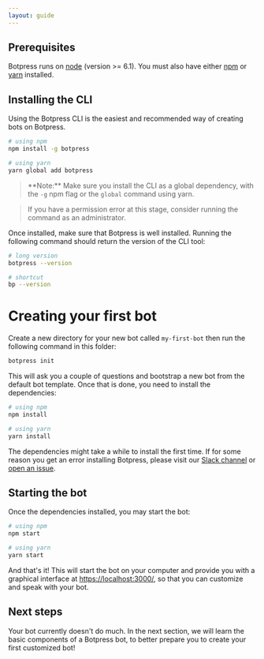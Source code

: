 ```yaml
---
layout: guide
---
```


## Prerequisites <a class="toc" id="prerequisites" href="#prerequisites"></a>

Botpress runs on [node](https://nodejs.org) (version >= 6.1). You must also have either [npm](https://www.npmjs.com) or [yarn](https://yarnpkg.com) installed.

## Installing the CLI <a class="toc" id="install" href="#install"></a>

Using the Botpress CLI is the easiest and recommended way of creating bots on Botpress.

```bash
# using npm
npm install -g botpress

# using yarn
yarn global add botpress
```

> **Note:**️ Make sure you install the CLI as a global dependency, with the `-g` npm flag or the `global` command using yarn.

> If you have a permission error at this stage, consider running the command as an administrator.

Once installed, make sure that Botpress is well installed. Running the following command should return the version of the CLI tool:

```bash
# long version
botpress --version

# shortcut
bp --version
```

# Creating your first bot <a class="toc" id="toc-creating-a-new-bot" href="#toc-creating-a-new-bot"></a>

Create a new directory for your new bot called `my-first-bot` then run the following command in this folder:

```bash
botpress init
```

This will ask you a couple of questions and bootstrap a new bot from the default bot template. Once that is done, you need to install the dependencies:

```bash
# using npm
npm install

# using yarn
yarn install
```

The dependencies might take a while to install the first time. If for some reason you get an error installing Botpress, please visit our [Slack channel](https://slack.botpress.io) or [open an issue](https://github.com/botpress/botpress/issues/new).

## Starting the bot <a class="toc" id="toc-starting-bot" href="#toc-starting-bot"></a>

Once the dependencies installed, you may start the bot:

```bash
# using npm
npm start

# using yarn
yarn start
```

And that's it! This will start the bot on your computer and provide you with a graphical interface at [https://localhost:3000/](https://localhost:3000/), so that you can customize and speak with your bot.

## Next steps <a class="toc" id="toc-next-steps" href="#toc-next-steps"></a>

Your bot currently doesn't do much. In the next section, we will learn the basic components of a Botpress bot, to better prepare you to create your first customized bot!
